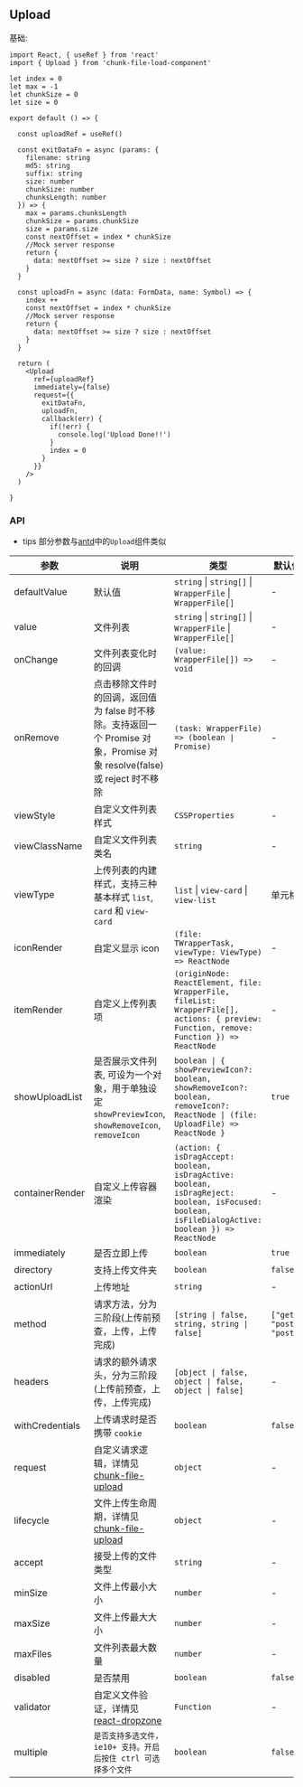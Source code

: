 
## Upload

基础:
```tsx
import React, { useRef } from 'react'
import { Upload } from 'chunk-file-load-component'

let index = 0
let max = -1
let chunkSize = 0
let size = 0

export default () => {

  const uploadRef = useRef()

  const exitDataFn = async (params: {
    filename: string
    md5: string
    suffix: string
    size: number
    chunkSize: number
    chunksLength: number
  }) => {
    max = params.chunksLength
    chunkSize = params.chunkSize 
    size = params.size 
    const nextOffset = index * chunkSize
    //Mock server response
    return {
      data: nextOffset >= size ? size : nextOffset
    }
  }

  const uploadFn = async (data: FormData, name: Symbol) => {
    index ++ 
    const nextOffset = index * chunkSize
    //Mock server response
    return {
      data: nextOffset >= size ? size : nextOffset
    }
  } 

  return (
    <Upload 
      ref={uploadRef} 
      immediately={false}
      request={{
        exitDataFn,
        uploadFn,
        callback(err) {
          if(!err) {
            console.log('Upload Done!!')
          }
          index = 0
        }
      }} 
    />
  )

}
```

<!-- 生命周期: 
```tsx

```

自定义请求: 
```tsx 

```

上传受控: 
```tsx

```

自定义上传验证: 
```tsx 

```

自定义上传样式: 
```tsx 

``` -->

### API 

- tips 部分参数与[antd](https://github.com/ant-design/ant-design)中的`Upload`组件类似  

|  参数  |  说明  |  类型  |  默认值  |
|  ----  |  ----  | ----  |  ----   |
| defaultValue  | 默认值 | `string` &#124; `string[]` &#124; `WrapperFile` &#124; `WrapperFile[]`  |  -  |
| value  | 文件列表 | `string` &#124; `string[]` &#124; `WrapperFile` &#124; `WrapperFile[]`  |  -  |
| onChange  | 文件列表变化时的回调 | `(value: WrapperFile[]) => void`  |  -  |
| onRemove  | 点击移除文件时的回调，返回值为 false 时不移除。支持返回一个 Promise 对象，Promise 对象 resolve(false) 或 reject 时不移除 | `(task: WrapperFile) => (boolean \| Promise)`  |  -  |
| viewStyle  | 自定义文件列表样式 | `CSSProperties`  |  -  |
| viewClassName  | 自定义文件列表类名 | `string`  |  -  |
| viewType  | 上传列表的内建样式，支持三种基本样式 `list`, `card` 和 `view-card` | `list` &#124; `view-card` &#124; `view-list`  |  单元格  |
| iconRender  | 自定义显示 icon | `(file: TWrapperTask, viewType: ViewType) => ReactNode`  |  -  |
| itemRender  | 自定义上传列表项 | `(originNode: ReactElement, file: WrapperFile, fileList: WrapperFile[], actions: { preview: Function, remove: Function }) => ReactNode`  |  -  |
| showUploadList  | 是否展示文件列表, 可设为一个对象，用于单独设定 `showPreviewIcon`, `showRemoveIcon`, `removeIcon` | `boolean \| { showPreviewIcon?: boolean, showRemoveIcon?: boolean, removeIcon?: ReactNode \| (file: UploadFile) => ReactNode }`  |  `true`  |
| containerRender  | 自定义上传容器渲染 | `(action: { isDragAccept: boolean, isDragActive: boolean, isDragReject: boolean, isFocused: boolean, isFileDialogActive: boolean }) => ReactNode`  |  -  |
| immediately  | 是否立即上传 | `boolean`  |  `true`  |
| directory  | 支持上传文件夹 | `boolean`  |  `false`  |
| actionUrl  | 上传地址 | `string`  |  -  |
| method  | 请求方法，分为三阶段(上传前预查，上传，上传完成) | `[string \| false, string, string \| false]`  |  `["get", "post", "post]`  |
| headers  | 请求的额外请求头，分为三阶段(上传前预查，上传，上传完成) | `[object \| false, object \| false, object \| false]`  |  -  |
| withCredentials  | 上传请求时是否携带 `cookie` | `boolean`  |  `false`  |
| request  | 自定义请求逻辑，详情见[chunk-file-upload](https://github.com/food-billboard/chunk-file-load) |  `object` |  -  |
| lifecycle  | 文件上传生命周期，详情见[chunk-file-upload](https://github.com/food-billboard/chunk-file-load) | `object`  |  -  |
| accept  | 接受上传的文件类型 | `string`  |  -  |
| minSize  | 文件上传最小大小 | `number`  |  -  |
| maxSize  | 文件上传最大大小 | `number`  |  -  |
| maxFiles  | 文件列表最大数量 | `number`  |  -  |
| disabled  | 是否禁用 | `boolean`  |  `false`  |
| validator  | 自定义文件验证，详情见[react-dropzone](https://github.com/react-dropzone/react-dropzone) | `Function`  |  -  |
| multiple  | `是否支持多选文件，ie10+ 支持。开启后按住 ctrl 可选择多个文件` | `boolean`  |  `false`  |

